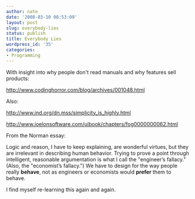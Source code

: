 ```yaml
---
author: nate
date: '2008-03-10 08:53:09'
layout: post
slug: everybody-lies
status: publish
title: Everybody Lies
wordpress_id: '35'
categories:
- Programming
---
```


With insight into why people don't read manuals and why features sell products:

<a href="http://www.codinghorror.com/blog/archives/001048.html">http://www.codinghorror.com/blog/archives/001048.html</a>

Also:

<a href="http://www.jnd.org/dn.mss/simplicity_is_highly.html">http://www.jnd.org/dn.mss/simplicity_is_highly.html</a>

<a href="http://www.joelonsoftware.com/uibook/chapters/fog0000000062.html">http://www.joelonsoftware.com/uibook/chapters/fog0000000062.html</a>

From the Norman essay:

Logic and reason, I have to keep explaining, are wonderful virtues, but they are irrelevant in describing human behavior. Trying to prove a point through intelligent, reasonable argumentation is what I call the "engineer’s fallacy." (Also, the "economist’s fallacy.")  We have to design for the way people really <strong>behave</strong>, not as engineers or economists would <strong>prefer</strong> them to behave.

I find myself re-learning this again and again.
